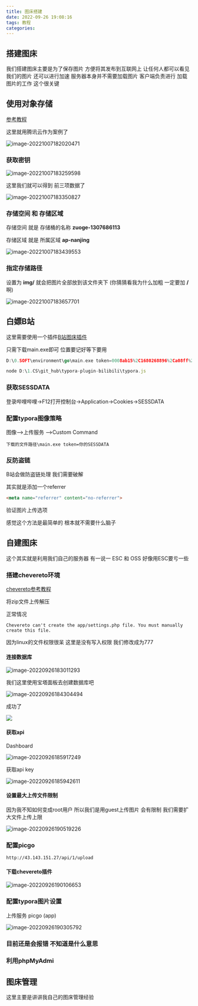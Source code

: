 ```yaml
---
title: 图床搭建
date: 2022-09-26 19:08:16
tags: 教程
categories:
---
```


## 搭建图床

我们搭建图床主要是为了保存图片 方便将其发布到互联网上 让任何人都可以看见我们的图片 还可以进行加速 服务器本身并不需要加载图片 客户端负责进行 加载图片的工作 这个很关键

## 使用对象存储

[参考教程](https://sspai.com/post/59284)

这里就用腾讯云作为案例了

![image-20221007182020471](D:/38985d56ebf496fb1cfb475541e9a0be46963f67.png)



### 获取密钥

![image-20221007183259598](https://i0.hdslb.com/bfs/album/34aef57881342edfd11991b876ff60c28bdb0bca.png)



这里我们就可以得到 前三项数据了  

![image-20221007183350827](https://i0.hdslb.com/bfs/album/2aeec450f79f3eace33788eb9167e3fb90723ad9.png)



### 存储空间 和 存储区域

存储空间 就是 存储桶的名称  **zuoge-1307686113**

存储区域 就是 所属区域 **ap-nanjing**

![image-20221007183439553](https://i0.hdslb.com/bfs/album/efaeab11adb556a46eeeb10b6890f63abe3aee7d.png)

### 指定存储路径

设置为 **img/** 就会把图片全部放到该文件夹下 (你猜猜看我为什么加粗 一定要加 **/** 啊)

![image-20221007183657701](https://i0.hdslb.com/bfs/album/6b015212ab2e057d1a2fd32a3e5cd9d5726c6d07.png)

## 白嫖B站

这里需要使用一个插件[B站图床插件](https://github.com/xlzy520/typora-plugin-bilibili)

只需下载main.exe即可 位置要记好等下要用

```go
D:\0.SOFT\environment\go\main.exe token=0008ab15%2C1680268896%2Ca08ff%2Aa1
```

```js
node D:\1.CS\git_hub\typora-plugin-bilibili\typora.js
```

### 获取SESSDATA

登录哔哩哔哩→F12打开控制台→Application→Cookies→SESSDATA

### 配置typora图像策略

图像–>上传服务 –>Custom Command 

```
下载的文件路径\main.exe token=你的SESSDATA
```

### 反防盗链

B站会做防盗链处理 我们需要破解

其实就是添加一个referrer

```html
<meta name="referrer" content="no-referrer">
```

验证图片上传选项

感觉这个方法是最简单的 根本就不需要什么脑子

## 自建图床

这个其实就是利用我们自己的服务器 有一说一 ESC 和 OSS 好像用ESC要亏一些

### 搭建chevereto环境

[chevereto参考教程](https://feiju12138.github.io/2021/11/14/%E6%90%AD%E5%BB%BAChevereto%E5%9B%BE%E5%BA%8A%E6%9C%8D%E5%8A%A1%E5%99%A8/)

将zip文件上传解压



正常情况

```
Chevereto can't create the app/settings.php file. You must manually create this file.
```

因为linux的文件权限很呆 这里是没有写入权限 我们修改成为777

#### 连接数据库

![image-20220926183011293](http://43.143.151.27/images/2022/09/26/image-20220926183011293.png)



我们这里使用宝塔面板去创建数据库吧



![image-20220926184304494](http://43.143.151.27/images/2022/09/26/image-20220926184304494.png)

成功了

![](http://43.143.151.27/images/2022/09/26/image-20220926184404129.png)



#### 获取api

Dashboard

![image-20220926185917249](http://43.143.151.27/images/2022/09/26/image-20220926185917249.png)



获取api key

![image-20220926185942611](http://43.143.151.27/images/2022/09/26/image-20220926185942611.png)





#### 设置最大上传文件限制

因为我不知如何变成root用户 所以我们是用guest上传图片 会有限制 我们需要扩大文件上传上限

![image-20220926190519226](http://43.143.151.27/images/2022/09/26/image-20220926190519226.png)



### 配置picgo

```
http://43.143.151.27/api/1/upload
```

#### 下载chevereto插件

![image-20220926190106653](http://43.143.151.27/images/2022/09/26/image-20220926190106653.png)

### 配置typora图片设置

上传服务 picgo (app) 

![image-20220926190305792](http://43.143.151.27/images/2022/09/26/image-20220926190305792.png)



### 目前还是会报错 不知道是什么意思



### 利用phpMyAdmi



## 图床管理

这里主要是讲讲我自己的图床管理经验 

